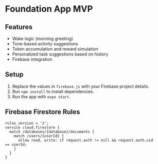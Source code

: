 # Foundation App MVP

## Features
- Wake logic (morning greeting)
- Tone-based activity suggestions
- Token accumulation and reward simulation
- Personalized task suggestions based on history
- Firebase integration

## Setup
1. Replace the values in `firebase.js` with your Firebase project details.
2. Run `npm install` to install dependencies.
3. Run the app with `expo start`.

## Firebase Firestore Rules
```
rules_version = '2';
service cloud.firestore {
  match /databases/{database}/documents {
    match /users/{userId} {
      allow read, write: if request.auth != null && request.auth.uid == userId;
    }
  }
}
```
